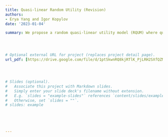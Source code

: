 ```yaml
---
title: Quasi-linear Random Utility (Revision)
authors:
- Erya Yang and Igor Kopylov
date: '2023-01-04'

summary: We propose a random quasi-linear utility model (RQUM) where quasi-linear utility functions are drawn randomly via some probability distribution π, and utility ties are broken by a convenient lexicographic rule. We characterize RQUM and identify π uniquely in terms of stochastic choice data. McFadden’s (1973) additive random utility model is obtained as a special case where utility ties have a zero probability in all menus. Another distinct case of RQUM captures finite populations and derives π with a finite support. Our main axioms are testable. They prohibit context and reference dependence, and also modify the non-negativity of Block-Marschack polynomials for monetary cost variations. We also characterize RQUM through a stronger version of McFadden and Richter’s (1990) axiom of revealed stochastic preferences (ARSP). This approach extends to incomplete datasets.




# Optional external URL for project (replaces project detail page).
url_pdf: [https://drive.google.com/file/d/1ptSkwnRQ8kjRTlK_PjLRH2SXfQZMCL-N/view?usp=share_link]




# Slides (optional).
#   Associate this project with Markdown slides.
#   Simply enter your slide deck's filename without extension.
#   E.g. `slides = "example-slides"` references `content/slides/example-slides.md`.
#   Otherwise, set `slides = ""`.
# slides: example





---
```


